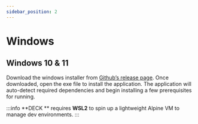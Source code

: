 ```yaml
---
sidebar_position: 2
---
```


# Windows

## Windows 10 & 11
Download the windows installer from [Github’s release page](https://github.com/sfx101/deck/releases).
Once downloaded, open the exe file to install the application.
The application will auto-detect required dependencies and begin installing a few prerequisites for running.

:::info
 **DECK ** requires  **WSL2** to spin up a lightweight Alpine VM to manage dev environments. 
:::